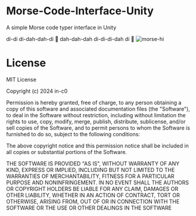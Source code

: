  # Morse-Code-Interface-Unity
A simple Morse code typer interface in Unity

di-di di-dah-dah-di 💃 dah-dah-dah di-di-di-dah di 👯
![morse-hi](https://github.com/in-c0/morse-code-game/assets/154449115/b5238b98-de5b-40ff-96e3-5a5a9cf26985)

 # License
MIT License

Copyright (c) 2024 in-c0

Permission is hereby granted, free of charge, to any person obtaining a copy of this software and associated documentation files (the "Software"), to deal in the Software without restriction, including without limitation the rights to use, copy, modify, merge, publish, distribute, sublicense, and/or sell copies of the Software, and to permit persons to whom the Software is furnished to do so, subject to the following conditions:

The above copyright notice and this permission notice shall be included in all copies or substantial portions of the Software.

THE SOFTWARE IS PROVIDED "AS IS", WITHOUT WARRANTY OF ANY KIND, EXPRESS OR IMPLIED, INCLUDING BUT NOT LIMITED TO THE WARRANTIES OF MERCHANTABILITY, FITNESS FOR A PARTICULAR PURPOSE AND NONINFRINGEMENT. IN NO EVENT SHALL THE AUTHORS OR COPYRIGHT HOLDERS BE LIABLE FOR ANY CLAIM, DAMAGES OR OTHER LIABILITY, WHETHER IN AN ACTION OF CONTRACT, TORT OR OTHERWISE, ARISING FROM, OUT OF OR IN CONNECTION WITH THE SOFTWARE OR THE USE OR OTHER DEALINGS IN THE SOFTWARE
